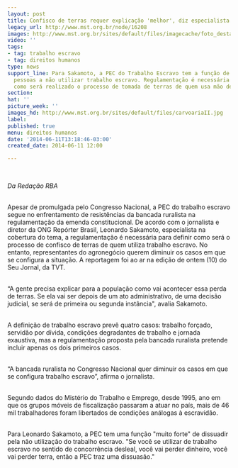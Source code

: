 ```yaml
---
layout: post
title: Confisco de terras requer explicação 'melhor', diz especialista sobre PEC
legacy_url: http://www.mst.org.br/node/16208
images: http://www.mst.org.br/sites/default/files/imagecache/foto_destaque/carvoariaII.jpg
video: ''
tags:
- tag: trabalho escravo
- tag: direitos humanos
type: news
support_line: Para Sakamoto, a PEC do Trabalho Escravo tem a função de convencer as
  pessoas a não utilizar trabalho escravo. Regulamentação é necessária para definir
  como será realizado o processo de tomada de terras de quem usa mão de obra escrava.
section: 
hat: ''
picture_week: ''
images_hd: http://www.mst.org.br/sites/default/files/carvoariaII.jpg
label: 
published: true
menu: direitos humanos
date: '2014-06-11T13:18:46-03:00'
created_date: 2014-06-11 12:00

---
```

<p>&nbsp;</p><p><em>Da Redação RBA&nbsp;</em></p><p><br>Apesar de promulgada pelo Congresso Nacional, a PEC do trabalho escravo segue no enfrentamento de resistências da bancada ruralista na regulamentação da emenda constitucional. De acordo com o jornalista e diretor da ONG Repórter Brasil, Leonardo Sakamoto, especialista na cobertura do tema, a regulamentação é necessária para definir como será o processo de confisco de terras de quem utiliza trabalho escravo. No entanto, representantes do agronegócio querem diminuir os casos em que se configura a situação. A reportagem foi ao ar na edição de ontem (10) do Seu Jornal, da TVT.</p><p><br>“A gente precisa explicar para a população como vai acontecer essa perda de terras. Se ela vai ser depois de um ato administrativo, de uma decisão judicial, se será de primeira ou segunda instância", avalia Sakamoto.</p><p><br>A definição de trabalho escravo prevê quatro casos: trabalho forçado, servidão por dívida, condições degradantes de trabalho e jornada exaustiva, mas a regulamentação proposta pela bancada ruralista pretende incluir apenas os dois primeiros casos.</p><p><br>“A bancada ruralista no Congresso Nacional quer diminuir os casos em que se configura trabalho escravo”, afirma o jornalista.</p><p><br>Segundo dados do Mistério do Trabalho e Emprego, desde 1995, ano em que os grupos móveis de fiscalização passaram a atuar no país, mais de 46 mil trabalhadores foram libertados de condições análogas à escravidão.</p><p><br>Para Leonardo Sakamoto, a PEC tem uma função "muito forte" de dissuadir pela não utilização do trabalho escravo. "Se você se utilizar de trabalho escravo no sentido de concorrência desleal, você vai perder dinheiro, você vai perder terra, então a PEC traz uma dissuasão."</p><div>&nbsp;</div>
